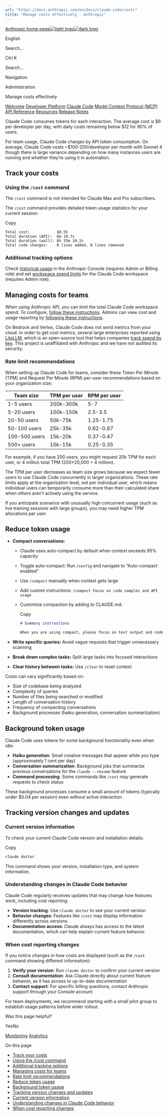 ```yaml
---
url: "https://docs.anthropic.com/en/docs/claude-code/costs"
title: "Manage costs effectively - Anthropic"
---
```


[Anthropic home page![light logo](https://mintlify.s3.us-west-1.amazonaws.com/anthropic/logo/light.svg)![dark logo](https://mintlify.s3.us-west-1.amazonaws.com/anthropic/logo/dark.svg)](https://docs.anthropic.com/)

English

Search...

Ctrl K

Search...

Navigation

Administration

Manage costs effectively

[Welcome](https://docs.anthropic.com/en/home) [Developer Platform](https://docs.anthropic.com/en/docs/intro) [Claude Code](https://docs.anthropic.com/en/docs/claude-code/overview) [Model Context Protocol (MCP)](https://docs.anthropic.com/en/docs/mcp) [API Reference](https://docs.anthropic.com/en/api/messages) [Resources](https://docs.anthropic.com/en/resources/overview) [Release Notes](https://docs.anthropic.com/en/release-notes/overview)

Claude Code consumes tokens for each interaction. The average cost is $6 per developer per day, with daily costs remaining below $12 for 90% of users.

For team usage, Claude Code charges by API token consumption. On average, Claude Code costs ~$100-200/developer per month with Sonnet 4 though there is large variance depending on how many instances users are running and whether they’re using it in automation.

## [​](https://docs.anthropic.com/en/docs/claude-code/costs\#track-your-costs)  Track your costs

### [​](https://docs.anthropic.com/en/docs/claude-code/costs\#using-the-%2Fcost-command)  Using the `/cost` command

The `/cost` command is not intended for Claude Max and Pro subscribers.

The `/cost` command provides detailed token usage statistics for your current session:

Copy

```
Total cost:            $0.55
Total duration (API):  6m 19.7s
Total duration (wall): 6h 33m 10.2s
Total code changes:    0 lines added, 0 lines removed

```

### [​](https://docs.anthropic.com/en/docs/claude-code/costs\#additional-tracking-options)  Additional tracking options

Check [historical usage](https://support.anthropic.com/en/articles/9534590-cost-and-usage-reporting-in-console) in the Anthropic Console (requires Admin or Billing role) and set [workspace spend limits](https://support.anthropic.com/en/articles/9796807-creating-and-managing-workspaces) for the Claude Code workspace (requires Admin role).

## [​](https://docs.anthropic.com/en/docs/claude-code/costs\#managing-costs-for-teams)  Managing costs for teams

When using Anthropic API, you can limit the total Claude Code workspace spend. To configure, [follow these instructions](https://support.anthropic.com/en/articles/9796807-creating-and-managing-workspaces). Admins can view cost and usage reporting by [following these instructions](https://support.anthropic.com/en/articles/9534590-cost-and-usage-reporting-in-console).

On Bedrock and Vertex, Claude Code does not send metrics from your cloud. In order to get cost metrics, several large enterprises reported using [LiteLLM](https://docs.anthropic.com/en/docs/claude-code/bedrock-vertex-proxies#litellm), which is an open-source tool that helps companies [track spend by key](https://docs.litellm.ai/docs/proxy/virtual_keys#tracking-spend). This project is unaffiliated with Anthropic and we have not audited its security.

### [​](https://docs.anthropic.com/en/docs/claude-code/costs\#rate-limit-recommendations)  Rate limit recommendations

When setting up Claude Code for teams, consider these Token Per Minute (TPM) and Request Per Minute (RPM) per-user recommendations based on your organization size:

| Team size | TPM per user | RPM per user |
| --- | --- | --- |
| 1-5 users | 200k-300k | 5-7 |
| 5-20 users | 100k-150k | 2.5-3.5 |
| 20-50 users | 50k-75k | 1.25-1.75 |
| 50-100 users | 25k-35k | 0.62-0.87 |
| 100-500 users | 15k-20k | 0.37-0.47 |
| 500+ users | 10k-15k | 0.25-0.35 |

For example, if you have 200 users, you might request 20k TPM for each user, or 4 million total TPM (200\*20,000 = 4 million).

The TPM per user decreases as team size grows because we expect fewer users to use Claude Code concurrently in larger organizations. These rate limits apply at the organization level, not per individual user, which means individual users can temporarily consume more than their calculated share when others aren’t actively using the service.

If you anticipate scenarios with unusually high concurrent usage (such as live training sessions with large groups), you may need higher TPM allocations per user.

## [​](https://docs.anthropic.com/en/docs/claude-code/costs\#reduce-token-usage)  Reduce token usage

- **Compact conversations:**
  - Claude uses auto-compact by default when context exceeds 95% capacity

  - Toggle auto-compact: Run `/config` and navigate to “Auto-compact enabled”

  - Use `/compact` manually when context gets large

  - Add custom instructions: `/compact Focus on code samples and API usage`

  - Customize compaction by adding to CLAUDE.md:





    Copy









    ```markdown
    # Summary instructions

    When you are using compact, please focus on test output and code changes

    ```
- **Write specific queries:** Avoid vague requests that trigger unnecessary scanning

- **Break down complex tasks:** Split large tasks into focused interactions

- **Clear history between tasks:** Use `/clear` to reset context


Costs can vary significantly based on:

- Size of codebase being analyzed
- Complexity of queries
- Number of files being searched or modified
- Length of conversation history
- Frequency of compacting conversations
- Background processes (haiku generation, conversation summarization)

## [​](https://docs.anthropic.com/en/docs/claude-code/costs\#background-token-usage)  Background token usage

Claude Code uses tokens for some background functionality even when idle:

- **Haiku generation**: Small creative messages that appear while you type (approximately 1 cent per day)
- **Conversation summarization**: Background jobs that summarize previous conversations for the `claude --resume` feature
- **Command processing**: Some commands like `/cost` may generate requests to check status

These background processes consume a small amount of tokens (typically under $0.04 per session) even without active interaction.

## [​](https://docs.anthropic.com/en/docs/claude-code/costs\#tracking-version-changes-and-updates)  Tracking version changes and updates

### [​](https://docs.anthropic.com/en/docs/claude-code/costs\#current-version-information)  Current version information

To check your current Claude Code version and installation details:

Copy

```bash
claude doctor

```

This command shows your version, installation type, and system information.

### [​](https://docs.anthropic.com/en/docs/claude-code/costs\#understanding-changes-in-claude-code-behavior)  Understanding changes in Claude Code behavior

Claude Code regularly receives updates that may change how features work, including cost reporting:

- **Version tracking**: Use `claude doctor` to see your current version
- **Behavior changes**: Features like `/cost` may display information differently across versions
- **Documentation access**: Claude always has access to the latest documentation, which can help explain current feature behavior

### [​](https://docs.anthropic.com/en/docs/claude-code/costs\#when-cost-reporting-changes)  When cost reporting changes

If you notice changes in how costs are displayed (such as the `/cost` command showing different information):

1. **Verify your version**: Run `claude doctor` to confirm your current version
2. **Consult documentation**: Ask Claude directly about current feature behavior, as it has access to up-to-date documentation
3. **Contact support**: For specific billing questions, contact Anthropic support through your Console account

For team deployments, we recommend starting with a small pilot group to
establish usage patterns before wider rollout.

Was this page helpful?

YesNo

[Monitoring](https://docs.anthropic.com/en/docs/claude-code/monitoring-usage) [Analytics](https://docs.anthropic.com/en/docs/claude-code/analytics)

On this page

- [Track your costs](https://docs.anthropic.com/en/docs/claude-code/costs#track-your-costs)
- [Using the /cost command](https://docs.anthropic.com/en/docs/claude-code/costs#using-the-%2Fcost-command)
- [Additional tracking options](https://docs.anthropic.com/en/docs/claude-code/costs#additional-tracking-options)
- [Managing costs for teams](https://docs.anthropic.com/en/docs/claude-code/costs#managing-costs-for-teams)
- [Rate limit recommendations](https://docs.anthropic.com/en/docs/claude-code/costs#rate-limit-recommendations)
- [Reduce token usage](https://docs.anthropic.com/en/docs/claude-code/costs#reduce-token-usage)
- [Background token usage](https://docs.anthropic.com/en/docs/claude-code/costs#background-token-usage)
- [Tracking version changes and updates](https://docs.anthropic.com/en/docs/claude-code/costs#tracking-version-changes-and-updates)
- [Current version information](https://docs.anthropic.com/en/docs/claude-code/costs#current-version-information)
- [Understanding changes in Claude Code behavior](https://docs.anthropic.com/en/docs/claude-code/costs#understanding-changes-in-claude-code-behavior)
- [When cost reporting changes](https://docs.anthropic.com/en/docs/claude-code/costs#when-cost-reporting-changes)
